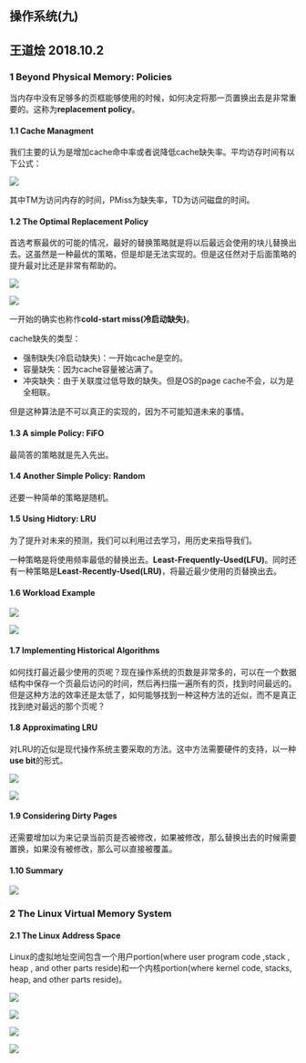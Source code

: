 ## 操作系统(九)
## 王道烩 2018.10.2

### 1 Beyond Physical Memory: Policies

当内存中没有足够多的页框能够使用的时候，如何决定将那一页置换出去是非常重要的。这称为**replacement policy**。

#### 1.1 Cache Managment

我们主要的认为是增加cache命中率或者说降低cache缺失率。平均访存时间有以下公式：

![](./images/145.png)

其中TM为访问内存的时间，PMiss为缺失率，TD为访问磁盘的时间。

#### 1.2 The Optimal Replacement Policy

首选考察最优的可能的情况，最好的替换策略就是将以后最远会使用的块儿替换出去。这虽然是一种最优的策略，但是却是无法实现的。但是这任然对于后面策略的提升最对比还是非常有帮助的。

![](./images/146.png)

![](./images/147.png)

一开始的确实也称作**cold-start miss(冷启动缺失)**。

cache缺失的类型：

- 强制缺失(冷启动缺失)：一开始cache是空的。
- 容量缺失：因为cache容量被沾满了。
- 冲突缺失：由于关联度过低导致的缺失。但是OS的page cache不会，以为是全相联。

但是这种算法是不可以真正的实现的，因为不可能知道未来的事情。

#### 1.3 A simple Policy: FiFO

最简答的策略就是先入先出。

#### 1.4 Another Simple Policy: Random

还要一种简单的策略是随机。

#### 1.5 Using Hidtory: LRU

为了提升对未来的预测，我们可以利用过去学习，用历史来指导我们。

一种策略是将使用频率最低的替换出去。**Least-Frequently-Used(LFU)**。同时还有一种策略是**Least-Recently-Used(LRU)**，将最近最少使用的页替换出去。

#### 1.6 Workload Example

![](./images/148.png)

![](./images/149.png)

#### 1.7 Implementing Historical Algorithms

如何找打最近最少使用的页呢？现在操作系统的页数是非常多的，可以在一个数据结构中保存一个页最后访问的时间，然后再扫描一遍所有的页，找到时间最远的。但是这种方法的效率还是太低了，如何能够找到一种这种方法的近似，而不是真正找到绝对最远的那个页呢？

#### 1.8 Approximating LRU

对LRU的近似是现代操作系统主要采取的方法。这中方法需要硬件的支持，以一种**use bit**的形式。

![](./images/150.png)

![](./images/151.png)

#### 1.9 Considering Dirty Pages

还需要增加以为来记录当前页是否被修改，如果被修改，那么替换出去的时候需要置换，如果没有被修改，那么可以直接被覆盖。

#### 1.10 Summary

![](./images/152.png)

### 2 The Linux Virtual Memory System

#### 2.1 The Linux Address Space

Linux的虚拟地址空间包含一个用户portion(where user program code ,stack , heap , and other parts reside)和一个内核portion(where kernel code, stacks, heap, and other parts reside)。

![](./images/153.png)

![](./images/154.png)

![](./images/155.png)

![](./images/156.png)

